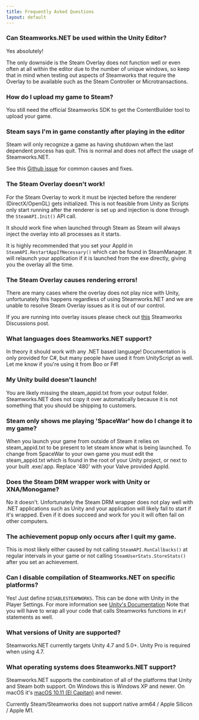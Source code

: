 ```yaml
---
title: Frequently Asked Questions
layout: default
---
```

### Can Steamworks.NET be used within the Unity Editor?

Yes absolutely!

The only downside is the Steam Overlay does not function well or even often at all within the editor due to the number of unique windows, so keep that in mind when testing out aspects of Steamworks that require the Overlay to be available such as the Steam Controller or Microtransactions.

### How do I upload my game to Steam?

You still need the official Steamworks SDK to get the ContentBuilder tool to upload your game.

### Steam says I'm in game constantly after playing in the editor

Steam will only recognize a game as having shutdown when the last dependent process has quit. This is normal and does not affect the usage of Steamworks.NET.

See this [Github issue](https://github.com/rlabrecque/Steamworks.NET/issues/13) for common causes and fixes.

### The Steam Overlay doesn't work!

For the Steam Overlay to work it must be injected before the renderer (DirectX/OpenGL) gets initialized. This is not feasible from Unity as Scripts only start running after the renderer is set up and injection is done through the `SteamAPI.Init()` API call.

It should work fine when launched through Steam as Steam will always inject the overlay into all processes as it starts.

It is highly recommended that you set your AppId in `SteamAPI.RestartAppIfNecessary()` which can be found in SteamManager. It will relaunch your application if it is launched from the exe directly, giving you the overlay all the time.

### The Steam Overlay causes rendering errors!

There are many cases where the overlay does not play nice with Unity, unfortunately this happens regardless of using Steamworks.NET and we are unable to resolve Steam Overlay issues as it is out of our control.

If you are running into overlay issues please check out [this](http://steamcommunity.com/groups/steamworks/discussions/0/540744936523837631/) Steamworks Discussions post.

### What languages does Steamworks.NET support?

In theory it should work with any .NET based language! Documentation is only provided for C#, but many people have used it from UnityScript as well. Let me know if you're using it from Boo or F#!

### My Unity build doesn't launch!

You are likely missing the steam_appid.txt from your output folder. Steamworks.NET does not copy it over automatically because it is not something that you should be shipping to customers.

### Steam only shows me playing 'SpaceWar' how do I change it to my game?

When you launch your game from outside of Steam it relies on steam_appid.txt to be present to let steam know what is being launched. To change from SpaceWar to your own game you must edit the steam_appid.txt which is found in the root of your Unity project, or next to your built .exe/.app. Replace '480' with your Valve provided AppId.

### Does the Steam DRM wrapper work with Unity or XNA/Monogame?

No it doesn't. Unfortunately the Steam DRM wrapper does not play well with .NET applications such as Unity and your application will likely fail to start if it's wrapped. Even if it does succeed and work for you it will often fail on other computers.

### The achievement popup only occurs after I quit my game.

This is most likely either caused by not calling `SteamAPI.RunCallbacks()` at regular intervals in your game or not calling `SteamUserStats.StoreStats()` after you set an achievement.

### Can I disable compilation of Steamworks.NET on specific platforms?

Yes! Just define `DISABLESTEAMWORKS`. This can be done with Unity in the Player Settings. For more information see [Unity's Documentation](https://docs.unity3d.com/Manual/PlatformDependentCompilation.html)
Note that you will have to wrap all your code that calls Steamworks functions in `#if` statements as well.

### What versions of Unity are supported?

Steamworks.NET currently targets Unity 4.7 and 5.0+. Unity Pro is required when using 4.7.

### What operating systems does Steamworks.NET support?

Steamworks.NET supports the combination of all of the platforms that Unity and Steam both support. On Windows this is Windows XP and newer. On macOS it's [macOS 10.11 (El Capitan)](https://support.steampowered.com/kb_article.php?ref=5953-QTIO-1764) and newer.

Currently Steam/Steamworks does not support native arm64 / Apple Silicon / Apple M1.
